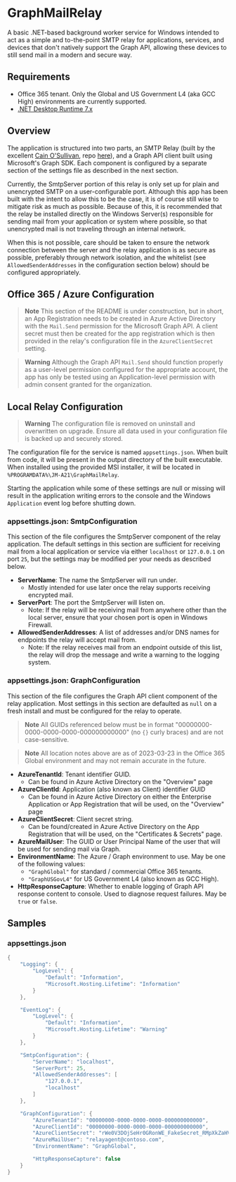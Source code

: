 # GraphMailRelay
A basic .NET-based background worker service for Windows intended to act as a simple and to-the-point SMTP relay for applications, services, and devices that don't natively support the Graph API, allowing these devices to still send mail in a modern and secure way.

## Requirements

- Office 365 tenant. Only the Global and US Government L4 (aka GCC High) environments are currently supported.
- [.NET Desktop Runtime 7.x](https://dotnet.microsoft.com/en-us/download/dotnet/7.0)

## Overview

The application is structured into two parts, an SMTP Relay (built by the excellent [Cain O'Sullivan](https://github.com/cosullivan), repo [here](https://github.com/cosullivan/SmtpServer)), and a Graph API client built using Microsoft's Graph SDK. Each component is configured by a separate section of the settings file as described in the next section.

Currently, the SmtpServer portion of this relay is only set up for plain and unencrypted SMTP on a user-configurable port. Although this app has been built with the intent to allow this to be the case, it is of course still wise to mitigate risk as much as possible. Because of this, it is recommended that the relay be installed directly on the Windows Server(s) responsible for sending mail from your application or system where possible, so that unencrypted mail is not traveling through an internal network.

When this is not possible, care should be taken to ensure the network connection between the server and the relay application is as secure as possible, preferably through network isolation, and the whitelist (see `AllowedSenderAddresses` in the configuration section below) should be configured appropriately.

## Office 365 / Azure Configuration ##

> **Note**
> This section of the README is under construction, but in short, an App Registration needs to be created in Azure Active Directory with the `Mail.Send` permission for the Microsoft Graph API. A client secret must then be created for the app registration which is then provided in the relay's configuration file in the `AzureClientSecret` setting.

> **Warning**
> Although the Graph API `Mail.Send` should function properly as a user-level permission configured for the appropriate account, the app has only be tested using an Application-level permission with admin consent granted for the organization.

## Local Relay Configuration

> **Warning**
> The configuration file is removed on uninstall and overwritten on upgrade. Ensure all data used in your configuration file is backed up and securely stored.

The configuration file for the service is named `appsettings.json`. When built from code, it will be present in the output directory of the built executable. When installed using the provided MSI installer, it will be located in `%PROGRAMDATA%\JM-A21\GraphMailRelay`.

Starting the application while some of these settings are null or missing will result in the application writing errors to the console and the Windows `Application` event log before shutting down.

### appsettings.json: SmtpConfiguration

This section of the file configures the SmtpServer component of the relay application. The default settings in this section are sufficient for receiving mail from a local application or service via either `localhost` or `127.0.0.1` on port `25`, but the settings may be modified per your needs as described below.

- **ServerName**: The name the SmtpServer will run under.
    - Mostly intended for use later once the relay supports receiving encrypted mail.
- **ServerPort**: The port the SmtpServer will listen on. 
    - Note: If the relay will be receiving mail from anywhere other than the local server, ensure that your chosen port is open in Windows Firewall.
- **AllowedSenderAddresses**: A list of addresses and/or DNS names for endpoints the relay will accept mail from.
    - Note: If the relay receives mail from an endpoint outside of this list, the relay will drop the message and write a warning to the logging system.

### appsettings.json: GraphConfiguration

This section of the file configures the Graph API client component of the relay application. Most settings in this section are defaulted as `null` on a fresh install and must be configured for the relay to operate.

> **Note**
> All GUIDs referenced below must be in format "00000000-0000-0000-0000-000000000000" (no `{}` curly braces) and are not case-sensitive.

> **Note**
> All location notes above are as of 2023-03-23 in the Office 365 Global environment and may not remain accurate in the future.

- **AzureTenantId**: Tenant identifier GUID.
    - Can be found in Azure Active Directory on the "Overview" page
- **AzureClientId**: Application (also known as Client) identifier GUID
    - Can be found in Azure Active Directory on either the Enterprise Application or App Registration that will be used, on the "Overview" page
- **AzureClientSecret**: Client secret string.
    - Can be found/created in Azure Active Directory on the App Registration that will be used, on the "Certificates & Secrets" page.
- **AzureMailUser**: The GUID or User Principal Name of the user that will be used for sending mail via Graph.
- **EnvironmentName**: The Azure / Graph environment to use. May be one of the following values:
    - `"GraphGlobal"` for standard / commercial Office 365 tenants.
    - `"GraphUSGovL4"` for US Government L4 (also known as GCC High).
- **HttpResponseCapture**: Whether to enable logging of Graph API response content to console. Used to diagnose request failures. May be `true` or `false`.


## Samples
### appsettings.json

```cs
{
	"Logging": {
		"LogLevel": {
			"Default": "Information",
			"Microsoft.Hosting.Lifetime": "Information"
		}
	},

	"EventLog": {
		"LogLevel": {
			"Default": "Information",
			"Microsoft.Hosting.Lifetime": "Warning"
		}
	},

	"SmtpConfiguration": {
		"ServerName": "localhost",
		"ServerPort": 25,
		"AllowedSenderAddresses": [
			"127.0.0.1",
			"localhost"
		]
	},

	"GraphConfiguration": {
		"AzureTenantId": "00000000-0000-0000-0000-000000000000",
		"AzureClientId": "00000000-0000-0000-0000-000000000000",
		"AzureClientSecret": "rWe0V3DOjSeHr0GRonWE_FakeSecret_RMpXkZaHVBSYRjhqdmGi",
		"AzureMailUser": "relayagent@contoso.com",
		"EnvironmentName": "GraphGlobal",

		"HttpResponseCapture": false
	}
}
```